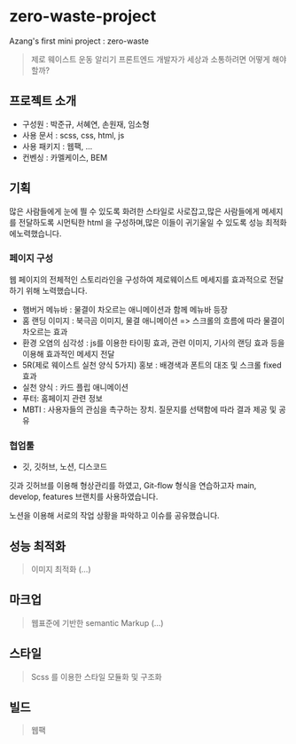 # zero-waste-project
Azang's first mini project : zero-waste

> 제로 웨이스트 운동 알리기
> 프론트엔드 개발자가 세상과 소통하려면 어떻게 해야할까?

## 프로젝트 소개
- 구성원 : 박준규, 서혜연, 손원재, 임소형
- 사용 문서 : scss, css, html, js
- 사용 패키지 : 웹팩, ...
- 컨벤싱 : 카멜케이스, BEM

## 기획
많은 사람들에게 눈에 띌 수 있도록 화려한 스타일로 사로잡고,많은 사람들에게 메세지를 전달하도록 시먼틱한 html 을 구성하며,많은 이들이 귀기울일 수 있도록 성능 최적화에노력했습니다.

### 페이지 구성
웹 페이지의 전체적인 스토리라인을 구성하여 제로웨이스트 메세지를 효과적으로 전달하기 위해 노력했습니다.
- 햄버거 메뉴바 : 물결이 차오르는 애니메이션과 함께 메뉴바 등장
- 홈 랜딩 이미지 : 북극곰 이미지, 물결 애니메이션 => 스크롤의 흐름에 따라 물결이 차오르는 효과
- 환경 오염의 심각성 : js를 이용한 타이핑 효과, 관련 이미지, 기사의 랜딩 효과 등을 이용해 효과적인 메세지 전달
- 5R(제로 웨이스트 실천 양식 5가지) 홍보 : 배경색과 폰트의 대조 및 스크롤 fixed 효과
- 실천 양식 : 카드 플립 애니메이션
- 푸터: 홈페이지 관련 정보
- MBTI : 사용자들의 관심을 촉구하는 장치. 질문지를 선택함에 따라 결과 제공 및 공유


### 협업툴
- 깃, 깃허브, 노션, 디스코드

깃과 깃허브를 이용해 형상관리를 하였고, Git-flow 형식을 연습하고자 main, develop, features 브랜치를 사용하였습니다.

노션을 이용해 서로의 작업 상황을 파악하고 이슈를 공유했습니다.

## 성능 최적화
> 이미지 최적화
(...)

## 마크업
> 웹표준에 기반한 semantic Markup
(...)

## 스타일
> Scss 를 이용한 스타일 모듈화 및 구조화

## 빌드 
> 웹팩